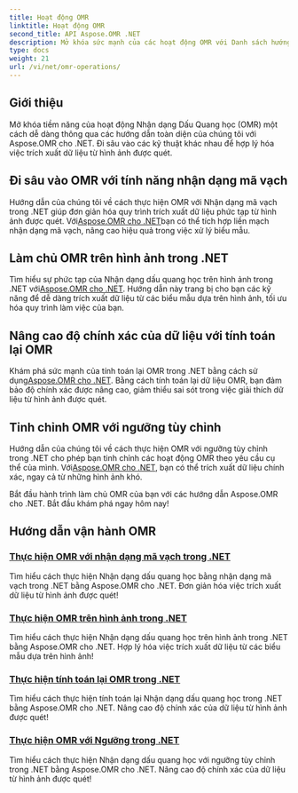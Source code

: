 ```yaml
---
title: Hoạt động OMR
linktitle: Hoạt động OMR
second_title: API Aspose.OMR .NET
description: Mở khóa sức mạnh của các hoạt động OMR với Danh sách hướng dẫn Aspose.OMR .NET. Khám phá nhận dạng mã vạch, xử lý hình ảnh, tính toán lại và điều chỉnh ngưỡng!
type: docs
weight: 21
url: /vi/net/omr-operations/
---
```

## Giới thiệu

Mở khóa tiềm năng của hoạt động Nhận dạng Dấu Quang học (OMR) một cách dễ dàng thông qua các hướng dẫn toàn diện của chúng tôi với Aspose.OMR cho .NET. Đi sâu vào các kỹ thuật khác nhau để hợp lý hóa việc trích xuất dữ liệu từ hình ảnh được quét.

## Đi sâu vào OMR với tính năng nhận dạng mã vạch
 Hướng dẫn của chúng tôi về cách thực hiện OMR với Nhận dạng mã vạch trong .NET giúp đơn giản hóa quy trình trích xuất dữ liệu phức tạp từ hình ảnh được quét. Với[Aspose.OMR cho .NET](./perform-omr-barcode-recognition/)bạn có thể tích hợp liền mạch nhận dạng mã vạch, nâng cao hiệu quả trong việc xử lý biểu mẫu.

## Làm chủ OMR trên hình ảnh trong .NET
 Tìm hiểu sự phức tạp của Nhận dạng dấu quang học trên hình ảnh trong .NET với[Aspose.OMR cho .NET](./perform-omr-on-images/). Hướng dẫn này trang bị cho bạn các kỹ năng để dễ dàng trích xuất dữ liệu từ các biểu mẫu dựa trên hình ảnh, tối ưu hóa quy trình làm việc của bạn.

## Nâng cao độ chính xác của dữ liệu với tính toán lại OMR
 Khám phá sức mạnh của tính toán lại OMR trong .NET bằng cách sử dụng[Aspose.OMR cho .NET](./perform-omr-recalculation/). Bằng cách tính toán lại dữ liệu OMR, bạn đảm bảo độ chính xác được nâng cao, giảm thiểu sai sót trong việc giải thích dữ liệu từ hình ảnh được quét.

## Tinh chỉnh OMR với ngưỡng tùy chỉnh
 Hướng dẫn của chúng tôi về cách thực hiện OMR với ngưỡng tùy chỉnh trong .NET cho phép bạn tinh chỉnh các hoạt động OMR theo yêu cầu cụ thể của mình. Với[Aspose.OMR cho .NET](./perform-omr-with-threshold/), bạn có thể trích xuất dữ liệu chính xác, ngay cả từ những hình ảnh khó.

Bắt đầu hành trình làm chủ OMR của bạn với các hướng dẫn Aspose.OMR cho .NET. Bắt đầu khám phá ngay hôm nay!

## Hướng dẫn vận hành OMR
### [Thực hiện OMR với nhận dạng mã vạch trong .NET](./perform-omr-barcode-recognition/)
Tìm hiểu cách thực hiện Nhận dạng dấu quang học bằng nhận dạng mã vạch trong .NET bằng Aspose.OMR cho .NET. Đơn giản hóa việc trích xuất dữ liệu từ hình ảnh được quét!
### [Thực hiện OMR trên hình ảnh trong .NET](./perform-omr-on-images/)
Tìm hiểu cách thực hiện Nhận dạng dấu quang học trên hình ảnh trong .NET bằng Aspose.OMR cho .NET. Hợp lý hóa việc trích xuất dữ liệu từ các biểu mẫu dựa trên hình ảnh!
### [Thực hiện tính toán lại OMR trong .NET](./perform-omr-recalculation/)
Tìm hiểu cách thực hiện tính toán lại Nhận dạng dấu quang học trong .NET bằng Aspose.OMR cho .NET. Nâng cao độ chính xác của dữ liệu từ hình ảnh được quét!
### [Thực hiện OMR với Ngưỡng trong .NET](./perform-omr-with-threshold/)
Tìm hiểu cách thực hiện Nhận dạng dấu quang học với ngưỡng tùy chỉnh trong .NET bằng Aspose.OMR cho .NET. Nâng cao độ chính xác của dữ liệu từ hình ảnh được quét!